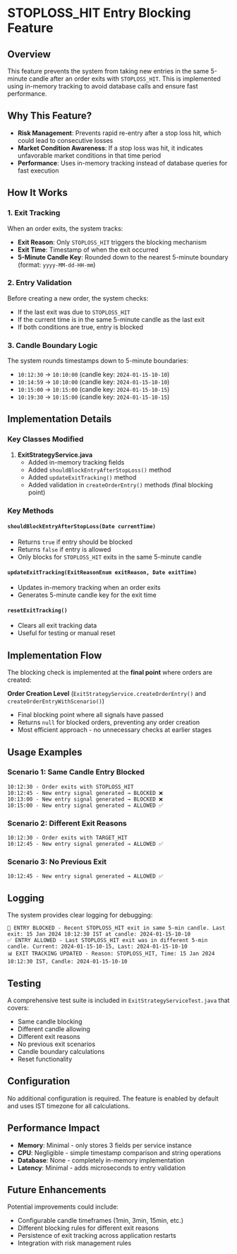 # STOPLOSS_HIT Entry Blocking Feature

## Overview

This feature prevents the system from taking new entries in the same 5-minute candle after an order exits with `STOPLOSS_HIT`. This is implemented using in-memory tracking to avoid database calls and ensure fast performance.

## Why This Feature?

- **Risk Management**: Prevents rapid re-entry after a stop loss hit, which could lead to consecutive losses
- **Market Condition Awareness**: If a stop loss was hit, it indicates unfavorable market conditions in that time period
- **Performance**: Uses in-memory tracking instead of database queries for fast execution

## How It Works

### 1. Exit Tracking
When an order exits, the system tracks:
- **Exit Reason**: Only `STOPLOSS_HIT` triggers the blocking mechanism
- **Exit Time**: Timestamp of when the exit occurred
- **5-Minute Candle Key**: Rounded down to the nearest 5-minute boundary (format: `yyyy-MM-dd-HH-mm`)

### 2. Entry Validation
Before creating a new order, the system checks:
- If the last exit was due to `STOPLOSS_HIT`
- If the current time is in the same 5-minute candle as the last exit
- If both conditions are true, entry is blocked

### 3. Candle Boundary Logic
The system rounds timestamps down to 5-minute boundaries:
- `10:12:30` → `10:10:00` (candle key: `2024-01-15-10-10`)
- `10:14:59` → `10:10:00` (candle key: `2024-01-15-10-10`)
- `10:15:00` → `10:15:00` (candle key: `2024-01-15-10-15`)
- `10:19:30` → `10:15:00` (candle key: `2024-01-15-10-15`)

## Implementation Details

### Key Classes Modified

1. **ExitStrategyService.java**
   - Added in-memory tracking fields
   - Added `shouldBlockEntryAfterStopLoss()` method
   - Added `updateExitTracking()` method
   - Added validation in `createOrderEntry()` methods (final blocking point)

### Key Methods

#### `shouldBlockEntryAfterStopLoss(Date currentTime)`
- Returns `true` if entry should be blocked
- Returns `false` if entry is allowed
- Only blocks for `STOPLOSS_HIT` exits in the same 5-minute candle

#### `updateExitTracking(ExitReasonEnum exitReason, Date exitTime)`
- Updates in-memory tracking when an order exits
- Generates 5-minute candle key for the exit time

#### `resetExitTracking()`
- Clears all exit tracking data
- Useful for testing or manual reset

## Implementation Flow

The blocking check is implemented at the **final point** where orders are created:

**Order Creation Level** (`ExitStrategyService.createOrderEntry()` and `createOrderEntryWithScenario()`)
- Final blocking point where all signals have passed
- Returns `null` for blocked orders, preventing any order creation
- Most efficient approach - no unnecessary checks at earlier stages

## Usage Examples

### Scenario 1: Same Candle Entry Blocked
```
10:12:30 - Order exits with STOPLOSS_HIT
10:12:45 - New entry signal generated → BLOCKED ❌
10:13:00 - New entry signal generated → BLOCKED ❌
10:15:00 - New entry signal generated → ALLOWED ✅
```

### Scenario 2: Different Exit Reasons
```
10:12:30 - Order exits with TARGET_HIT
10:12:45 - New entry signal generated → ALLOWED ✅
```

### Scenario 3: No Previous Exit
```
10:12:45 - New entry signal generated → ALLOWED ✅
```

## Logging

The system provides clear logging for debugging:

```
🚫 ENTRY BLOCKED - Recent STOPLOSS_HIT exit in same 5-min candle. Last exit: 15 Jan 2024 10:12:30 IST at candle: 2024-01-15-10-10
✅ ENTRY ALLOWED - Last STOPLOSS_HIT exit was in different 5-min candle. Current: 2024-01-15-10-15, Last: 2024-01-15-10-10
📊 EXIT TRACKING UPDATED - Reason: STOPLOSS_HIT, Time: 15 Jan 2024 10:12:30 IST, Candle: 2024-01-15-10-10
```

## Testing

A comprehensive test suite is included in `ExitStrategyServiceTest.java` that covers:
- Same candle blocking
- Different candle allowing
- Different exit reasons
- No previous exit scenarios
- Candle boundary calculations
- Reset functionality

## Configuration

No additional configuration is required. The feature is enabled by default and uses IST timezone for all calculations.

## Performance Impact

- **Memory**: Minimal - only stores 3 fields per service instance
- **CPU**: Negligible - simple timestamp comparison and string operations
- **Database**: None - completely in-memory implementation
- **Latency**: Minimal - adds microseconds to entry validation

## Future Enhancements

Potential improvements could include:
- Configurable candle timeframes (1min, 3min, 15min, etc.)
- Different blocking rules for different exit reasons
- Persistence of exit tracking across application restarts
- Integration with risk management rules
